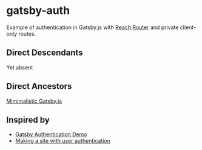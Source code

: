 # gatsby-auth

Example of authentication in Gatsby.js with [Reach Router](https://reach.tech/router) and private client-only routes.

## Direct Descendants

Yet absent

## Direct Ancestors
[Mimimalistic Gatsby.js](https://github.com/softspider/gatsby.js)

## Inspired by

- [Gatsby Authentication Demo](https://github.com/gatsbyjs/gatsby/tree/master/examples/simple-auth)
- [Making a site with user authentication](https://www.gatsbyjs.org/docs/authentication-tutorial/)
